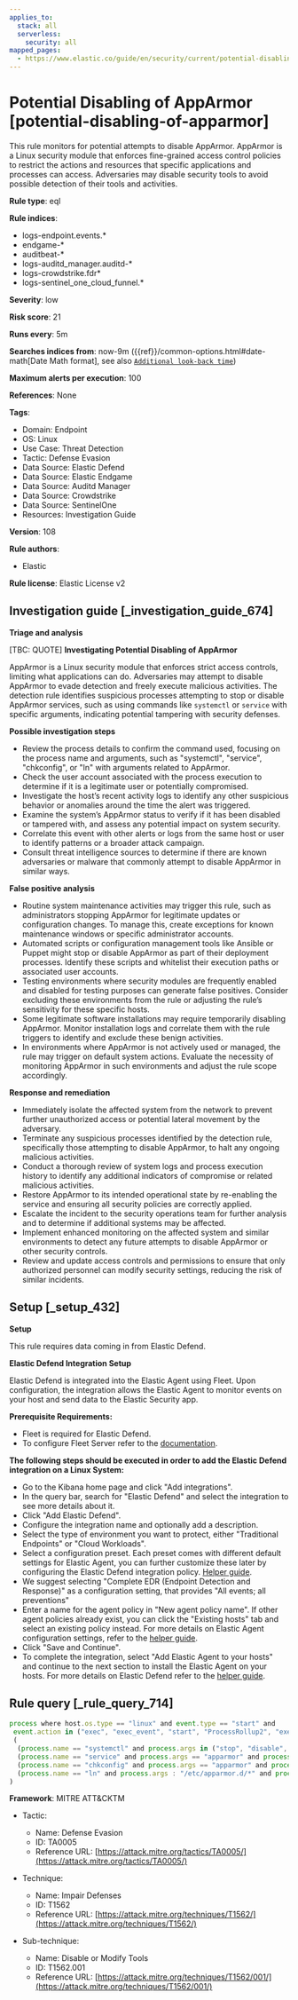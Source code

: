 ```yaml
---
applies_to:
  stack: all
  serverless:
    security: all
mapped_pages:
  - https://www.elastic.co/guide/en/security/current/potential-disabling-of-apparmor.html
---
```


# Potential Disabling of AppArmor [potential-disabling-of-apparmor]

This rule monitors for potential attempts to disable AppArmor. AppArmor is a Linux security module that enforces fine-grained access control policies to restrict the actions and resources that specific applications and processes can access. Adversaries may disable security tools to avoid possible detection of their tools and activities.

**Rule type**: eql

**Rule indices**:

* logs-endpoint.events.*
* endgame-*
* auditbeat-*
* logs-auditd_manager.auditd-*
* logs-crowdstrike.fdr*
* logs-sentinel_one_cloud_funnel.*

**Severity**: low

**Risk score**: 21

**Runs every**: 5m

**Searches indices from**: now-9m ({{ref}}/common-options.html#date-math[Date Math format], see also [`Additional look-back time`](docs-content://solutions/security/detect-and-alert/create-detection-rule.md#rule-schedule))

**Maximum alerts per execution**: 100

**References**: None

**Tags**:

* Domain: Endpoint
* OS: Linux
* Use Case: Threat Detection
* Tactic: Defense Evasion
* Data Source: Elastic Defend
* Data Source: Elastic Endgame
* Data Source: Auditd Manager
* Data Source: Crowdstrike
* Data Source: SentinelOne
* Resources: Investigation Guide

**Version**: 108

**Rule authors**:

* Elastic

**Rule license**: Elastic License v2

## Investigation guide [_investigation_guide_674]

**Triage and analysis**

[TBC: QUOTE]
**Investigating Potential Disabling of AppArmor**

AppArmor is a Linux security module that enforces strict access controls, limiting what applications can do. Adversaries may attempt to disable AppArmor to evade detection and freely execute malicious activities. The detection rule identifies suspicious processes attempting to stop or disable AppArmor services, such as using commands like `systemctl` or `service` with specific arguments, indicating potential tampering with security defenses.

**Possible investigation steps**

* Review the process details to confirm the command used, focusing on the process name and arguments, such as "systemctl", "service", "chkconfig", or "ln" with arguments related to AppArmor.
* Check the user account associated with the process execution to determine if it is a legitimate user or potentially compromised.
* Investigate the host’s recent activity logs to identify any other suspicious behavior or anomalies around the time the alert was triggered.
* Examine the system’s AppArmor status to verify if it has been disabled or tampered with, and assess any potential impact on system security.
* Correlate this event with other alerts or logs from the same host or user to identify patterns or a broader attack campaign.
* Consult threat intelligence sources to determine if there are known adversaries or malware that commonly attempt to disable AppArmor in similar ways.

**False positive analysis**

* Routine system maintenance activities may trigger this rule, such as administrators stopping AppArmor for legitimate updates or configuration changes. To manage this, create exceptions for known maintenance windows or specific administrator accounts.
* Automated scripts or configuration management tools like Ansible or Puppet might stop or disable AppArmor as part of their deployment processes. Identify these scripts and whitelist their execution paths or associated user accounts.
* Testing environments where security modules are frequently enabled and disabled for testing purposes can generate false positives. Consider excluding these environments from the rule or adjusting the rule’s sensitivity for these specific hosts.
* Some legitimate software installations may require temporarily disabling AppArmor. Monitor installation logs and correlate them with the rule triggers to identify and exclude these benign activities.
* In environments where AppArmor is not actively used or managed, the rule may trigger on default system actions. Evaluate the necessity of monitoring AppArmor in such environments and adjust the rule scope accordingly.

**Response and remediation**

* Immediately isolate the affected system from the network to prevent further unauthorized access or potential lateral movement by the adversary.
* Terminate any suspicious processes identified by the detection rule, specifically those attempting to disable AppArmor, to halt any ongoing malicious activities.
* Conduct a thorough review of system logs and process execution history to identify any additional indicators of compromise or related malicious activities.
* Restore AppArmor to its intended operational state by re-enabling the service and ensuring all security policies are correctly applied.
* Escalate the incident to the security operations team for further analysis and to determine if additional systems may be affected.
* Implement enhanced monitoring on the affected system and similar environments to detect any future attempts to disable AppArmor or other security controls.
* Review and update access controls and permissions to ensure that only authorized personnel can modify security settings, reducing the risk of similar incidents.


## Setup [_setup_432]

**Setup**

This rule requires data coming in from Elastic Defend.

**Elastic Defend Integration Setup**

Elastic Defend is integrated into the Elastic Agent using Fleet. Upon configuration, the integration allows the Elastic Agent to monitor events on your host and send data to the Elastic Security app.

**Prerequisite Requirements:**

* Fleet is required for Elastic Defend.
* To configure Fleet Server refer to the [documentation](docs-content://reference/ingestion-tools/fleet/fleet-server.md).

**The following steps should be executed in order to add the Elastic Defend integration on a Linux System:**

* Go to the Kibana home page and click "Add integrations".
* In the query bar, search for "Elastic Defend" and select the integration to see more details about it.
* Click "Add Elastic Defend".
* Configure the integration name and optionally add a description.
* Select the type of environment you want to protect, either "Traditional Endpoints" or "Cloud Workloads".
* Select a configuration preset. Each preset comes with different default settings for Elastic Agent, you can further customize these later by configuring the Elastic Defend integration policy. [Helper guide](docs-content://solutions/security/configure-elastic-defend/configure-an-integration-policy-for-elastic-defend.md).
* We suggest selecting "Complete EDR (Endpoint Detection and Response)" as a configuration setting, that provides "All events; all preventions"
* Enter a name for the agent policy in "New agent policy name". If other agent policies already exist, you can click the "Existing hosts" tab and select an existing policy instead. For more details on Elastic Agent configuration settings, refer to the [helper guide](docs-content://reference/ingestion-tools/fleet/agent-policy.md).
* Click "Save and Continue".
* To complete the integration, select "Add Elastic Agent to your hosts" and continue to the next section to install the Elastic Agent on your hosts. For more details on Elastic Defend refer to the [helper guide](docs-content://solutions/security/configure-elastic-defend/install-elastic-defend.md).


## Rule query [_rule_query_714]

```js
process where host.os.type == "linux" and event.type == "start" and
 event.action in ("exec", "exec_event", "start", "ProcessRollup2", "executed", "process_started") and
 (
  (process.name == "systemctl" and process.args in ("stop", "disable", "kill") and process.args in ("apparmor", "apparmor.service")) or
  (process.name == "service" and process.args == "apparmor" and process.args == "stop") or
  (process.name == "chkconfig" and process.args == "apparmor" and process.args == "off") or
  (process.name == "ln" and process.args : "/etc/apparmor.d/*" and process.args == "/etc/apparmor.d/disable/")
)
```

**Framework**: MITRE ATT&CKTM

* Tactic:

    * Name: Defense Evasion
    * ID: TA0005
    * Reference URL: [https://attack.mitre.org/tactics/TA0005/](https://attack.mitre.org/tactics/TA0005/)

* Technique:

    * Name: Impair Defenses
    * ID: T1562
    * Reference URL: [https://attack.mitre.org/techniques/T1562/](https://attack.mitre.org/techniques/T1562/)

* Sub-technique:

    * Name: Disable or Modify Tools
    * ID: T1562.001
    * Reference URL: [https://attack.mitre.org/techniques/T1562/001/](https://attack.mitre.org/techniques/T1562/001/)



